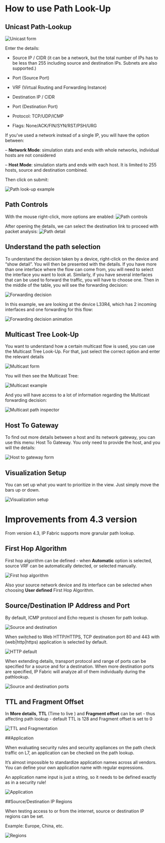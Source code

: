# How to use Path Look-Up

## Unicast Path-Lookup

![Unicast form](unicast.png)

Enter the details:

-   Source IP / CIDR (it can be a network, but the total number of IPs
    has to be less than 255 including source and destination IPs.
    Subnets are also supported.)

-   Port (Source Port)

-   VRF (Virtual Routing and Forwarding Instance)

-   Destination IP / CIDR

-   Port (Destination Port)

-   Protocol: TCP/UDP/ICMP

-   Flags: None/ACK/FIN/SYN/RST/PSH/URG

If you’ve used a network instead of a single IP, you will have the
option between:

– **Network Mode**: simulation stats and ends with whole networks,
individual hosts are not considered

– **Host Mode**: simulation starts and ends with each host. It is
limited to 255 hosts, source and destination combined.

Then click on submit:

![Path look-up example](example.png)


## Path Controls

With the mouse right-click, more options are enabled:
![Path controls](path_controls.png)

After opening the details, we can select the destination link to proceed with packet analysis:
![Path detail](path_detail.png)

## Understand the path selection

To understand the decision taken by a device, right-click on the device
and “show detail”. You will then be presented with the details. If you
have more than one interface where the flow can come from, you will need
to select the interface you want to look at. Similarly, if you have
several interfaces that can be used to forward the traffic, you will
have to choose one. Then in the middle of the table, you will see the
forwarding decision:

![Forwarding decision](forwarding_decision.png)

In this example, we are looking at the device L33R4, which has 2
incoming interfaces and one forwarding for this flow:

![Forwarding decision animation](forwarding_decision_animation.gif)

## Multicast Tree Look-Up

You want to understand how a certain multicast flow is used, you can use
the Multicast Tree Look-Up. For that, just select the correct option and
enter the relevant details

![Multicast form](multicast.png)

You will then see the Multicast Tree:

![Multicast example](multicast_example.png)

And you will have access to a lot of information regarding the Multicast
forwarding decision:

![Multicast path inspector](multicast_path_inspector.png)

## Host To Gateway

To find out more details between a host and its network gateway, you can
use this menu: Host To Gateway. You only need to provide the host, and
you will the details:

![Host to gateway form](host_to_gw.png)

## Visualization Setup

You can set up what you want to prioritize in the view. Just simply move
the bars up or down.

![Visualization setup](visualization_setup.png)

# Improvements from 4.3 version

From version 4.3, IP Fabric supports more granular path lookup.

## First Hop Algorithm
First hop algorithm can be defined - when **Automatic** option is selected,
source VRF can be automatically detected, or selected manually.

![First hop algorithm](first_hop_algorithm.png)

Also your source network device and its interface can be selected when choosing
**User defined** First Hop Algorithm.

## Source/Destination IP Address and Port

By default, ICMP protocol and Echo request is chosen for path lookup.

![Source and destination](pathlookup_src_dst.jpeg)

When switched to Web HTTP/HTTPS, TCP destination port 80 and 443 with (web|http|https) application is selected by default.

![HTTP default](pathlookup_http_default.jpeg)

When extending details, transport protocol and range of ports can be specified for a source and for a destination. When more destination ports are specified, IP Fabric will analyze all of them individually during the pathlookup.

![Source and destination ports](pathlookup_src_dst_port.png)

## TTL and Fragment Offset

In **More details**, **TTL** (Time to live ) and **Fragment offset** can be set - thus affecting path lookup - default TTL is 128 and Fragment offset is set to 0

![TTL and Fragmentation](pathlookup_ttl_fragment.png)

##Application

When evaluating security rules and security appliances on the path check traffic on L7, an application can be checked on the path lookup.

It’s almost impossible to standardize application names across all vendors. You can define your own application name with regular expressions.

An application name input is just a string, so it needs to be defined exactly as in a security rule!

![Application](pathlookup_application.png)

##Source/Destination IP Regions

When testing access to or from the internet, source or destination IP regions can be set.

Example: Europe, China, etc.

![Regions](pathlookup_src_dst_regions.png)
